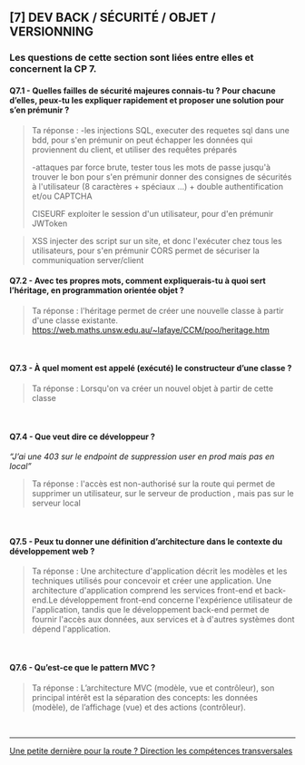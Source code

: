 ## **[7] DEV BACK / SÉCURITÉ / OBJET / VERSIONNING**

### Les questions de cette section sont liées entre elles et concernent la CP 7.

#### Q7.1 - Quelles failles de sécurité majeures connais-tu ? Pour chacune d’elles, peux-tu les expliquer rapidement et proposer une solution pour s’en prémunir ?

> Ta réponse : 
> -les injections SQL, executer des requetes sql dans une bdd, pour s'en prémunir on peut échapper les données qui proviennent du client, et utiliser des requêtes préparés
>
> -attaques par force brute, tester tous les mots de passe jusqu'à trouver le bon pour s'en prémunir donner des consignes de sécurités à l'utilisateur (8 caractères + spéciaux ...) + double authentification et/ou CAPTCHA
> 
> CISEURF exploiter le session d'un utilisateur, pour d'en prémunir JWToken

> XSS injecter des script sur un site, et donc l'exécuter chez tous les utilisateurs, pour s'en prémunir CORS permet de sécuriser la communiquation server/client
&nbsp;

#### Q7.2 - Avec tes propres mots, comment expliquerais-tu à quoi sert l’héritage, en programmation orientée objet ?

> Ta réponse : l'héritage permet de créer une nouvelle classe à partir d'une classe existante.
> https://web.maths.unsw.edu.au/~lafaye/CCM/poo/heritage.htm

&nbsp;

#### Q7.3 - À quel moment est appelé (exécuté) le constructeur d’une classe ?

> Ta réponse : Lorsqu'on va créer un nouvel objet à partir de cette classe

&nbsp;

#### Q7.4 - Que veut dire ce développeur ? 

*“J’ai une 403 sur le endpoint de suppression user en prod mais pas en local”*

> Ta réponse : l'accès est non-authorisé sur la route qui permet de supprimer un utilisateur, sur le serveur de production , mais pas sur le serveur local

&nbsp;

#### Q7.5 - Peux tu donner une définition d’architecture dans le contexte du développement web ? 

> Ta réponse : Une architecture d'application décrit les modèles et les techniques utilisés pour concevoir et créer une application.
> Une architecture d'application comprend les services front-end et back-end.Le développement front-end concerne l'expérience utilisateur de l'application, tandis que le développement back-end permet de fournir l'accès aux données, aux services et à d'autres systèmes dont dépend l'application.

&nbsp;

#### Q7.6 - Qu’est-ce que le pattern MVC ? 

> Ta réponse : L’architecture MVC (modèle, vue et contrôleur), son principal intérêt est la séparation des concepts: les données (modèle), de l’affichage (vue) et des actions (contrôleur).

&nbsp;

---

[Une petite dernière pour la route ? Direction les compétences transversales](Transverse.md)